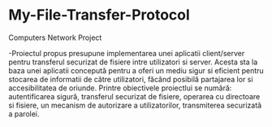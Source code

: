 # My-File-Transfer-Protocol
Computers Network Project

-Proiectul propus presupune implementarea unei aplicatii client/server pentru
transferul securizat de fisiere intre utilizatori si server. Acesta sta la baza unei
aplicatii concepută pentru a oferi un mediu sigur si eficient pentru stocarea de
informatii de către utilizatori, făcând posibilă partajarea lor si accesibilitatea
de oriunde.
Printre obiectivele proiectlui se numără: autentificarea sigură, transferul
securizat de fisiere, operarea cu directoare si fisiere, un mecanism de autorizare
a utilizatorilor, transmiterea securizată a parolei.
